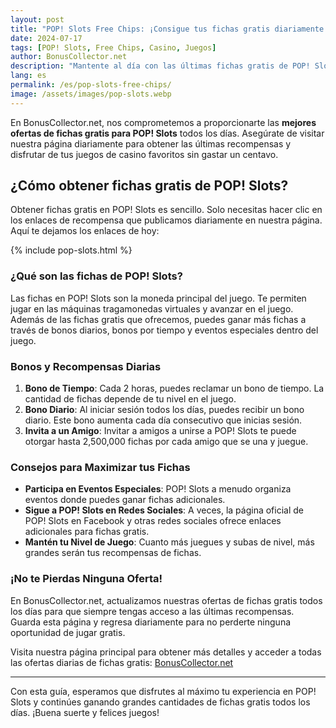 ```yaml
---
layout: post
title: "POP! Slots Free Chips: ¡Consigue tus fichas gratis diariamente!"
date: 2024-07-17
tags: [POP! Slots, Free Chips, Casino, Juegos]
author: BonusCollector.net
description: "Mantente al día con las últimas fichas gratis de POP! Slots. Actualizamos diariamente para que nunca te pierdas una oportunidad de jugar gratis."
lang: es
permalink: /es/pop-slots-free-chips/
image: /assets/images/pop-slots.webp
---
```


En BonusCollector.net, nos comprometemos a proporcionarte las **mejores ofertas de fichas gratis para POP! Slots** todos los días. Asegúrate de visitar nuestra página diariamente para obtener las últimas recompensas y disfrutar de tus juegos de casino favoritos sin gastar un centavo.

## ¿Cómo obtener fichas gratis de POP! Slots?

Obtener fichas gratis en POP! Slots es sencillo. Solo necesitas hacer clic en los enlaces de recompensa que publicamos diariamente en nuestra página. Aquí te dejamos los enlaces de hoy:

{% include pop-slots.html %}

### ¿Qué son las fichas de POP! Slots?

Las fichas en POP! Slots son la moneda principal del juego. Te permiten jugar en las máquinas tragamonedas virtuales y avanzar en el juego. Además de las fichas gratis que ofrecemos, puedes ganar más fichas a través de bonos diarios, bonos por tiempo y eventos especiales dentro del juego.

### Bonos y Recompensas Diarias

1. **Bono de Tiempo**: Cada 2 horas, puedes reclamar un bono de tiempo. La cantidad de fichas depende de tu nivel en el juego.
2. **Bono Diario**: Al iniciar sesión todos los días, puedes recibir un bono diario. Este bono aumenta cada día consecutivo que inicias sesión.
3. **Invita a un Amigo**: Invitar a amigos a unirse a POP! Slots te puede otorgar hasta 2,500,000 fichas por cada amigo que se una y juegue.

### Consejos para Maximizar tus Fichas

- **Participa en Eventos Especiales**: POP! Slots a menudo organiza eventos donde puedes ganar fichas adicionales.
- **Sigue a POP! Slots en Redes Sociales**: A veces, la página oficial de POP! Slots en Facebook y otras redes sociales ofrece enlaces adicionales para fichas gratis.
- **Mantén tu Nivel de Juego**: Cuanto más juegues y subas de nivel, más grandes serán tus recompensas de fichas.

### ¡No te Pierdas Ninguna Oferta!

En BonusCollector.net, actualizamos nuestras ofertas de fichas gratis todos los días para que siempre tengas acceso a las últimas recompensas. Guarda esta página y regresa diariamente para no perderte ninguna oportunidad de jugar gratis.

Visita nuestra página principal para obtener más detalles y acceder a todas las ofertas diarias de fichas gratis: [BonusCollector.net](https://bonuscollector.net/es/)

---

Con esta guía, esperamos que disfrutes al máximo tu experiencia en POP! Slots y continúes ganando grandes cantidades de fichas gratis todos los días. ¡Buena suerte y felices juegos!